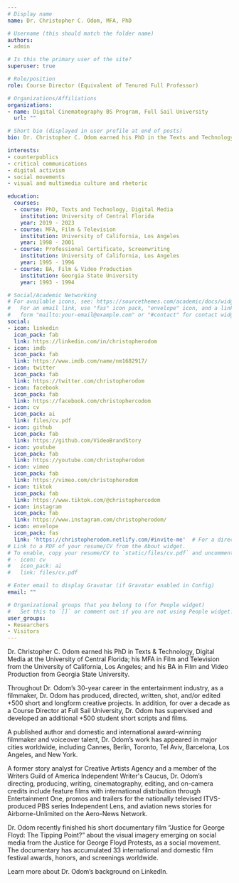 ```yaml
---
# Display name
name: Dr. Christopher C. Odom, MFA, PhD

# Username (this should match the folder name)
authors:
- admin

# Is this the primary user of the site?
superuser: true

# Role/position
role: Course Director (Equivalent of Tenured Full Professor)

# Organizations/Affiliations
organizations:
- name: Digital Cinematography BS Program, Full Sail University
  url: ""

# Short bio (displayed in user profile at end of posts)
bio: Dr. Christopher C. Odom earned his PhD in the Texts and Technology, Digital Media from the University of Central Florida and his MFA in Film and Television from the University of Los Angeles, California. His research area of focus is the visual imagery of social movements.

interests:
- counterpublics
- critical communications
- digital activism
- social movements
- visual and multimedia culture and rhetoric

education:
  courses:
  - course: PhD, Texts and Technology, Digital Media
    institution: University of Central Florida
    year: 2019 - 2023
  - course: MFA, Film & Television
    institution: University of California, Los Angeles
    year: 1998 - 2001
  - course: Professional Certificate, Screenwriting
    institution: University of California, Los Angeles
    year: 1995 - 1996
  - course: BA, Film & Video Production
    institution: Georgia State University
    year: 1993 - 1994

# Social/Academic Networking
# For available icons, see: https://sourcethemes.com/academic/docs/widgets/#icons
#   For an email link, use "fas" icon pack, "envelope" icon, and a link in the
#   form "mailto:your-email@example.com" or "#contact" for contact widget.
social:
- icon: linkedin
  icon_pack: fab
  link: https://linkedin.com/in/christopherodom
- icon: imdb
  icon_pack: fab
  link: https://www.imdb.com/name/nm1682917/
- icon: twitter
  icon_pack: fab
  link: https://twitter.com/christopherodom
- icon: facebook
  icon_pack: fab
  link: https://facebook.com/christophercodom
- icon: cv
  icon_pack: ai
  link: files/cv.pdf
- icon: github
  icon_pack: fab
  link: https://github.com/VideoBrandStory
- icon: youtube
  icon_pack: fab
  link: https://youtube.com/christopherodom
- icon: vimeo
  icon_pack: fab
  link: https://vimeo.com/christopherodom
- icon: tiktok
  icon_pack: fab
  link: https://www.tiktok.com/@christophercodom
- icon: instagram
  icon_pack: fab
  link: https://www.instagram.com/christopherodom/
- icon: envelope
  icon_pack: fas
  link: 'https://christopherodom.netlify.com/#invite-me'  # For a direct email link, use "mailto:test@example.org".
# Link to a PDF of your resume/CV from the About widget.
# To enable, copy your resume/CV to `static/files/cv.pdf` and uncomment the lines below.  
# - icon: cv
#   icon_pack: ai
#   link: files/cv.pdf

# Enter email to display Gravatar (if Gravatar enabled in Config)
email: ""

# Organizational groups that you belong to (for People widget)
#   Set this to `[]` or comment out if you are not using People widget.  
user_groups:
- Researchers
- Visitors
---
```


Dr. Christopher C. Odom earned his PhD in Texts & Technology, Digital Media at the University of Central Florida; his MFA in Film and Television from the University of California, Los Angeles; and his BA in Film and Video Production from Georgia State University.

Throughout Dr. Odom’s 30-year career in the entertainment industry, as a filmmaker, Dr. Odom has produced, directed, written, shot, and/or edited +500 short and longform creative projects. In addition, for over a decade as a Course Director at Full Sail University, Dr. Odom has supervised and developed an additional +500 student short scripts and films.

A published author and domestic and international award-winning filmmaker and voiceover talent, Dr. Odom’s work has appeared in major cities worldwide, including Cannes, Berlin, Toronto, Tel Aviv, Barcelona, Los Angeles, and New York. 

A former story analyst for Creative Artists Agency and a member of the Writers Guild of America Independent Writer's Caucus, Dr. Odom’s directing, producing, writing, cinematography, editing, and on-camera credits include feature films with international distribution through Entertainment One, promos and trailers for the nationally televised ITVS-produced PBS series Independent Lens, and aviation news stories for Airborne-Unlimited on the Aero-News Network. 

Dr. Odom recently finished his short documentary film “Justice for George Floyd: The Tipping Point?” about the visual imagery emerging on social media from the Justice for George Floyd Protests, as a social movement. The documentary has accumulated 33 international and domestic film festival awards, honors, and screenings worldwide. 

Learn more about Dr. Odom’s background on LinkedIn.

